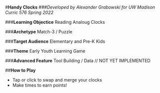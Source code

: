 #**Handy Clocks** ###_Developed by Alexander Grabowski for UW Madison Curric 576 Spring 2022_

###**Learning Objectice**
Reading Analoug Clocks

###**Archetype**
Match-3 / Puzzle

###**Target Audience**
Elementary and Pre-K Kids

###**Theme**
Early Youth Learning Game

###**Advanced Feature**
Tool Building / Data // NOT YET IMPLEMENTED

##**How to Play**

- Tap or click to swap and merge your clocks
- Make times to earn points!
